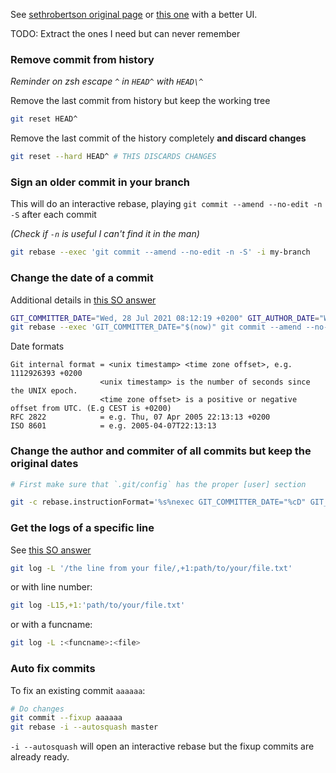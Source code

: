 [tags]: # '["git", "commit"]'
[title]: # 'Git commit fixes'

See [sethrobertson original page](https://sethrobertson.github.io/GitFixUm/fixup.html)
or [this one](https://sukima.github.io/GitFixUm/) with a better UI.

TODO: Extract the ones I need but can never remember

### Remove commit from history

_Reminder on zsh escape `^` in `HEAD^` with `HEAD\^`_

Remove the last commit from history but keep the working tree

```bash
git reset HEAD^
```

Remove the last commit of the history completely **and discard changes**

```bash
git reset --hard HEAD^ # THIS DISCARDS CHANGES
```

### Sign an older commit in your branch

This will do an interactive rebase, playing `git commit --amend --no-edit -n -S`
after each commit

_(Check if `-n` is useful I can't find it in the man)_

```bash
git rebase --exec 'git commit --amend --no-edit -n -S' -i my-branch
```

### Change the date of a commit

Additional details in [this SO answer](https://stackoverflow.com/a/3898842)

```bash
GIT_COMMITTER_DATE="Wed, 28 Jul 2021 08:12:19 +0200" GIT_AUTHOR_DATE="Wed, 28 Jul 2021 08:12:19 +0200" git commit
git rebase --exec 'GIT_COMMITTER_DATE="$(now)" git commit --amend --no-edit --reset-author --date=now' -i my-branch
```

Date formats

```plaintext
Git internal format = <unix timestamp> <time zone offset>, e.g.  1112926393 +0200
                    <unix timestamp> is the number of seconds since the UNIX epoch.
                    <time zone offset> is a positive or negative offset from UTC. (E.g CEST is +0200)
RFC 2822            = e.g. Thu, 07 Apr 2005 22:13:13 +0200
ISO 8601            = e.g. 2005-04-07T22:13:13
```

### Change the author and commiter of all commits but keep the original dates

```bash
# First make sure that `.git/config` has the proper [user] section

git -c rebase.instructionFormat='%s%nexec GIT_COMMITTER_DATE="%cD" GIT_AUTHOR_DATE="%aD" git commit --amend --no-edit --reset-author' rebase (-i [commit] or --root)
```

### Get the logs of a specific line

See [this SO answer](https://stackoverflow.com/a/50473741)

```bash
git log -L '/the line from your file/,+1:path/to/your/file.txt'
```

or with line number:

```bash
git log -L15,+1:'path/to/your/file.txt'
```

or with a funcname:

```bash
git log -L :<funcname>:<file>
```

### Auto fix commits

To fix an existing commit `aaaaaa`:

```bash
# Do changes
git commit --fixup aaaaaa
git rebase -i --autosquash master
```

`-i --autosquash` will open an interactive rebase but the fixup commits are already ready.
